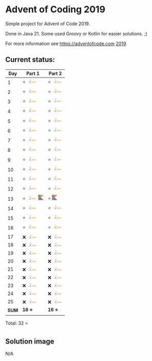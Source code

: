 # Advent of Coding 2019

Simple project for Advent of Code 2019.

Done in Java 21. Some used Groovy or Kotlin for easier solutions. ;)

For more information see https://adventofcode.com [2019](https://adventofcode.com/2019).

## Current status:

| Day     | Part 1                                                  | Part 2                         |
|---------|---------------------------------------------------------|--------------------------------|
| 1       | ⭐ ![Java](../img/java.png)                              | ⭐ ![Java](../img/java.png)     |
| 2       | ⭐ ![Java](../img/java.png)                              | ⭐ ![Java](../img/java.png)     |
| 3       | ⭐ ![Java](../img/java.png)                              | ⭐ ![Java](../img/java.png)     |
| 4       | ⭐ ![Java](../img/java.png)                              | ⭐ ![Java](../img/java.png)     |
| 5       | ⭐ ![Java](../img/java.png)                              | ⭐ ![Java](../img/java.png)     |
| 6       | ⭐ ![Java](../img/java.png)                              | ⭐ ![Java](../img/java.png)     |
| 7       | ⭐ ![Java](../img/java.png)                              | ⭐ ![Java](../img/java.png)     |
| 8       | ⭐ ![Java](../img/java.png)                              | ⭐ ![Java](../img/java.png)     |
| 9       | ⭐ ![Java](../img/java.png)                              | ⭐ ![Java](../img/java.png)     |
| 10      | ⭐ ![Java](../img/java.png)                              | ⭐ ![Java](../img/java.png)     |
| 11      | ⭐ ![Java](../img/java.png)                              | ⭐ ![Java](../img/java.png)     |
| 12      | ⭐ ![Java](../img/java.png)                              | ⭐ ![Java](../img/java.png)     |
| 13      | ⭐ ![Java](../img/java.png) ![Kotlin](../img/kotlin.png) | ⭐ ![Kotlin](../img/kotlin.png) |
| 14      | ⭐ ![Java](../img/java.png)                              | ⭐ ![Java](../img/java.png)     |
| 15      | ⭐ ![Java](../img/java.png)                              | ⭐ ![Java](../img/java.png)     |
| 16      | ⭐ ![Java](../img/java.png)                              | ⭐ ![Java](../img/java.png)     |
| 17      | ❌ ![Java](../img/java.png)                              | ❌ ![Java](../img/java.png)     |
| 18      | ❌ ![Java](../img/java.png)                              | ❌ ![Java](../img/java.png)     |
| 19      | ❌ ![Java](../img/java.png)                              | ❌ ![Java](../img/java.png)     |
| 20      | ❌ ![Java](../img/java.png)                              | ❌ ![Java](../img/java.png)     |
| 21      | ❌ ![Java](../img/java.png)                              | ❌ ![Java](../img/java.png)     |
| 22      | ❌ ![Java](../img/java.png)                              | ❌ ![Java](../img/java.png)     |
| 23      | ❌ ![Java](../img/java.png)                              | ❌ ![Java](../img/java.png)     |
| 24      | ❌ ![Java](../img/java.png)                              | ❌ ![Java](../img/java.png)     |
| 25      | ❌ ![Java](../img/java.png)                              | ❌ ![Java](../img/java.png)     |
| **SUM** | **16 ⭐**                                                | **16 ⭐**                       |

Total: 32 ⭐

## Solution image
N/A
